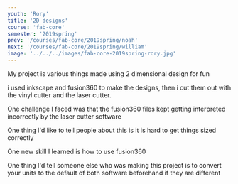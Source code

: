 ```yaml
---
youth: 'Rory'
title: '2D designs'
course: 'fab-core'
semester: '2019spring'
prev: '/courses/fab-core/2019spring/noah'
next: '/courses/fab-core/2019spring/william'
image: '../../../images/fab-core-2019spring-rory.jpg'
---
```


My project is various things made using 2 dimensional design for fun

i used inkscape and fusion360 to make the designs, then i cut them out with the vinyl cutter and the laser cutter.

One challenge I faced was that the fusion360 files kept getting interpreted incorrectly by the laser cutter software

One thing I'd like to tell people about this is it is hard to get things sized correctly

One new skill I learned is how to use fusion360

One thing I'd tell someone else who was making this project is to convert your units to the default of both software beforehand if they are different